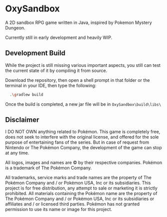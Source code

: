 
# OxySandbox

A 2D sandbox RPG game written in Java, inspired by Pokemon Mystery Dungeon.

Currently still in early development and heavily WIP. 





## Development Build

While the project is still missing various important aspects, you still can test the current state of it by compiling it from source.

Download the repository, then open a shell prompt in that folder or the terminal in your IDE, then type the following:


```bash
  .\gradlew build
```

Once the build is completed, a new jar file will be in `OxySandbox\build\libs\`




## Disclaimer

I DO NOT OWN anything related to Pokémon. This game is completely free, does not seek to interfere with the original license, and offered for the sole purpose of entertaining fans of the series. But in case of request from Nintendo or The Pokémon Company, the development of the game can stop at any time.

All logos, images and names are © by their respective companies. Pokémon is a trademark of The Pokémon Company.

All trademarks, service marks and trade names are the property of The Pokémon Company and / or Pokémon USA, Inc or its subsidiaries. This project is for free distribution, any attempt to sale or marketing it is strictly prohibited. All materials containing the Pokémon name are the property of The Pokémon Company and / or Pokémon USA, Inc or its subsidiaries or affiliates and / or licensed third parties. Pokémon has not granted permission to use its name or image for this project.

